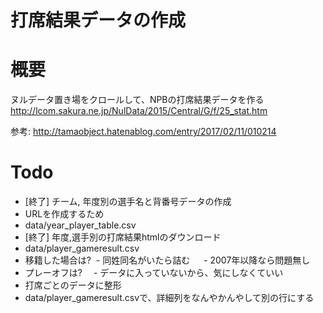 打席結果データの作成
===

# 概要
ヌルデータ置き場をクロールして、NPBの打席結果データを作る
http://lcom.sakura.ne.jp/NulData/2015/Central/G/f/25_stat.htm

参考: http://tamaobject.hatenablog.com/entry/2017/02/11/010214

# Todo

- [終了] チーム, 年度別の選手名と背番号データの作成
 - URLを作成するため
 - data/year_player_table.csv
- [終了] 年度,選手別の打席結果htmlのダウンロード
 - data/player_gameresult.csv
 - 移籍した場合は? 
  - 同姓同名がいたら詰む
  　- 2007年以降なら問題無し
 - プレーオフは?
 　- データに入っていないから、気にしなくていい
- 打席ごとのデータに整形
 - data/player_gameresult.csvで、詳細列をなんやかんやして別の行にする




